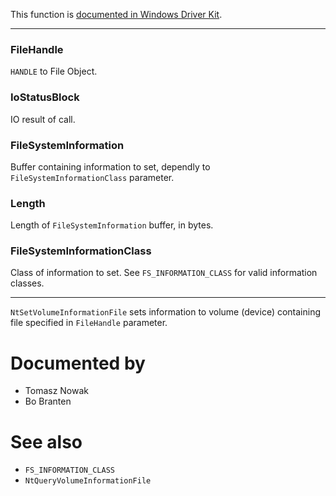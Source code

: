 This function is [documented in Windows Driver Kit](https://learn.microsoft.com/en-us/windows-hardware/drivers/ddi/ntifs/nf-ntifs-zwsetvolumeinformationfile).

---

### FileHandle

`HANDLE` to File Object.

### IoStatusBlock

IO result of call.

### FileSystemInformation

Buffer containing information to set, dependly to `FileSystemInformationClass` parameter.

### Length

Length of `FileSystemInformation` buffer, in bytes.

### FileSystemInformationClass

Class of information to set. See `FS_INFORMATION_CLASS` for valid information classes.

---

`NtSetVolumeInformationFile` sets information to volume (device) containing file specified in `FileHandle` parameter.

# Documented by

* Tomasz Nowak
* Bo Branten

# See also

* `FS_INFORMATION_CLASS`
* `NtQueryVolumeInformationFile`
